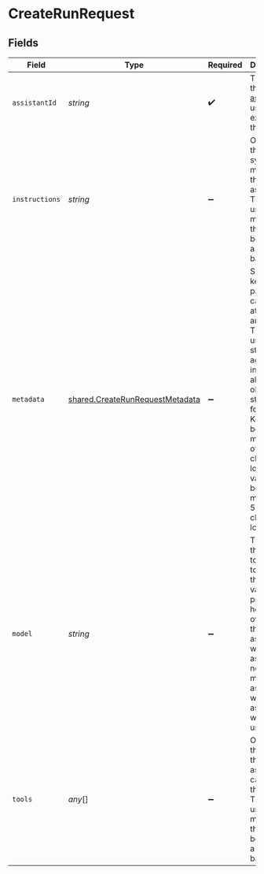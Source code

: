 # CreateRunRequest


## Fields

| Field                                                                                                                                                                                                                                                       | Type                                                                                                                                                                                                                                                        | Required                                                                                                                                                                                                                                                    | Description                                                                                                                                                                                                                                                 |
| ----------------------------------------------------------------------------------------------------------------------------------------------------------------------------------------------------------------------------------------------------------- | ----------------------------------------------------------------------------------------------------------------------------------------------------------------------------------------------------------------------------------------------------------- | ----------------------------------------------------------------------------------------------------------------------------------------------------------------------------------------------------------------------------------------------------------- | ----------------------------------------------------------------------------------------------------------------------------------------------------------------------------------------------------------------------------------------------------------- |
| `assistantId`                                                                                                                                                                                                                                               | *string*                                                                                                                                                                                                                                                    | :heavy_check_mark:                                                                                                                                                                                                                                          | The ID of the [assistant](/docs/api-reference/assistants) to use to execute this run.                                                                                                                                                                       |
| `instructions`                                                                                                                                                                                                                                              | *string*                                                                                                                                                                                                                                                    | :heavy_minus_sign:                                                                                                                                                                                                                                          | Override the default system message of the assistant. This is useful for modifying the behavior on a per-run basis.                                                                                                                                         |
| `metadata`                                                                                                                                                                                                                                                  | [shared.CreateRunRequestMetadata](../../../sdk/models/shared/createrunrequestmetadata.md)                                                                                                                                                                   | :heavy_minus_sign:                                                                                                                                                                                                                                          | Set of 16 key-value pairs that can be attached to an object. This can be useful for storing additional information about the object in a structured format. Keys can be a maximum of 64 characters long and values can be a maxium of 512 characters long.<br/> |
| `model`                                                                                                                                                                                                                                                     | *string*                                                                                                                                                                                                                                                    | :heavy_minus_sign:                                                                                                                                                                                                                                          | The ID of the [Model](/docs/api-reference/models) to be used to execute this run. If a value is provided here, it will override the model associated with the assistant. If not, the model associated with the assistant will be used.                      |
| `tools`                                                                                                                                                                                                                                                     | *any*[]                                                                                                                                                                                                                                                     | :heavy_minus_sign:                                                                                                                                                                                                                                          | Override the tools the assistant can use for this run. This is useful for modifying the behavior on a per-run basis.                                                                                                                                        |